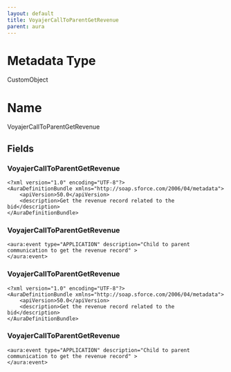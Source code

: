 ```yaml
---
layout: default
title: VoyajerCallToParentGetRevenue
parent: aura
---
```

# Metadata Type
CustomObject

# Name
VoyajerCallToParentGetRevenue
## Fields
### VoyajerCallToParentGetRevenue

```
<?xml version="1.0" encoding="UTF-8"?>
<AuraDefinitionBundle xmlns="http://soap.sforce.com/2006/04/metadata">
    <apiVersion>50.0</apiVersion>
    <description>Get the revenue record related to the bid</description>
</AuraDefinitionBundle>
```
### VoyajerCallToParentGetRevenue

```
<aura:event type="APPLICATION" description="Child to parent communication to get the revenue record" >
</aura:event>
```
### VoyajerCallToParentGetRevenue

```
<?xml version="1.0" encoding="UTF-8"?>
<AuraDefinitionBundle xmlns="http://soap.sforce.com/2006/04/metadata">
    <apiVersion>50.0</apiVersion>
    <description>Get the revenue record related to the bid</description>
</AuraDefinitionBundle>
```
### VoyajerCallToParentGetRevenue

```
<aura:event type="APPLICATION" description="Child to parent communication to get the revenue record" >
</aura:event>
```
